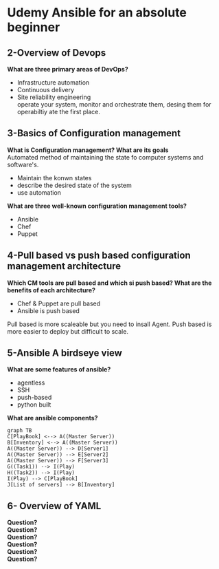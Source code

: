 # Udemy Ansible for an absolute beginner

## 2-Overview of Devops

**What are three primary areas of DevOps?**

* Infrastructure automation
* Continuous delivery
* Site reliability engineering  
operate your system, monitor and orchestrate them, desing them for operabiltiy ate the first place.

## 3-Basics of Configuration management

**What is Configuration management? What are its goals**  
Automated method of maintaining the state fo computer systems and software's.

* Maintain the konwn states
* describe the desired state of the system
* use automation

**What are three well-known configuration management tools?**

* Ansible
* Chef
* Puppet

## 4-Pull based vs push based configuration management architecture

**Which CM tools are pull based and which si push based? What are the benefits of each architecture?**

* Chef & Puppet are pull based
* Ansible is push based

Pull based is more scaleable but you need to insall Agent.
Push based is more easier to deploy but difficult to scale.

## 5-Ansible A birdseye view

**What are some features of ansible?**

* agentless
* SSH
* push-based
* python built

**What are ansible components?**

```mermaid
graph TB
C[PlayBook] <--> A((Master Server))
B[Inventory] <--> A((Master Server))
A((Master Server)) --> D[Server1]
A((Master Server)) --> E[Server2]
A((Master Server)) --> F[Server3]
G((Task1)) --> I(Play) 
H((Task2)) --> I(Play) 
I(Play) --> C[PlayBook]
J[List of servers] --> B[Inventory]
```

## 6- Overview of YAML




**Question?**  
**Question?**  
**Question?**  
**Question?**  
**Question?**  
**Question?**  

